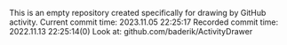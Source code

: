 This is an empty repository created specifically for drawing by GitHub activity.
Current commit time: 2023.11.05 22:25:17
Recorded commit time: 2022.11.13 22:25:14(0)
Look at: github.com/baderik/ActivityDrawer
